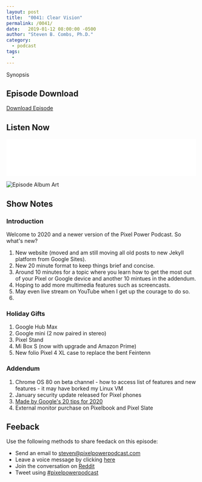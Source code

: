```yaml
---
layout: post
title:  "0041: Clear Vision"
permalink: /0041/
date:   2019-01-12 08:00:00 -0500
author: "Steven B. Combs, Ph.D."
category:
  - podcast
tags:
  -
---
```


Synopsis

## Episode Download

[Download Episode](link)

## Listen Now

<p><iframe src="link" height="98px" width="500px" frameborder="0" scrolling="no"></iframe></p>

![Episode Album Art](/images/album-art/2019/0041.png)

## Show Notes

### Introduction

Welcome to 2020 and a newer version of the Pixel Power Podcast. So what's new?

1. New website (moved and am still moving all old posts to new Jekyll platform from Google Sites).
2. New 20 minute format to keep things brief and concise.
3. Around 10 minutes for a topic where you learn how to get the most out of your Pixel or Google device and another 10 mintues in the addendum.
4. Hoping to add more multimedia features such as screencasts.
5. May even live stream on YouTube when I get up the courage to do so.
6.

### Holiday Gifts

1. Google Hub Max
2. Google mini (2 now paired in stereo)
3. Pixel Stand
4. Mi Box S (now with upgrade and Amazon Prime)
5. New folio Pixel 4 XL case to replace the bent Feintenn

### Addendum

1. Chrome OS 80 on beta channel - how to access list of features and new features - it may have borked my Linux VM
2. January security update released for Pixel phones
3. [Made by Google's 20 tips for 2020](https://www.blog.google/products/google-nest/made-googles-20-tips-2020/)
4. External monitor purchase on Pixelbook and Pixel Slate


## Feeback

Use the following methods to share feedack on this episode:

* Send an email to <steven@pixelpowerpodcast.com>
* Leave a voice message by clicking [here](https://anchor.fm/pixelpowerpodcast/message)
* Join the conversation on [Reddit](https://www.reddit.com/r/pixelpowerpodcast/)
* Tweet using [#pixelpowerpodcast](https://twitter.com/search?q=%23pixelpowerpodcast&src=typed_query)
